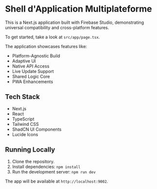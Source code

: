 # Shell d'Application Multiplateforme

This is a Next.js application built with Firebase Studio, demonstrating universal compatibility and cross-platform features.

To get started, take a look at `src/app/page.tsx`.

The application showcases features like:
- Platform-Agnostic Build
- Adaptive UI
- Native API Access
- Live Update Support
- Shared Logic Core
- PWA Enhancements

## Tech Stack

- Next.js
- React
- TypeScript
- Tailwind CSS
- ShadCN UI Components
- Lucide Icons

## Running Locally

1. Clone the repository.
2. Install dependencies: `npm install`
3. Run the development server: `npm run dev`

The app will be available at `http://localhost:9002`.
